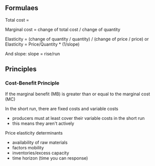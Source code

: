 ## Formulaes
Total cost = 

Marginal cost = change of total cost / change of quantity

Elasticity = (change of quantity / quantity) / (change of price / price)
or 
Elasticity = Price/Quantity * (1/slope)

And slope: slope = rise/run

## Principles
### Cost-Benefit Principle
If the marginal benefit (MB) is greater than or equal to the marginal cost (MC) 

In the short run, there are fixed costs and variable costs
- producers must at least cover their variable costs in the short run
- this means they aren't actively 

Price elasticity determinants
- availability of raw materials
- factors mobility
- inventories/excess capacity
- time horizon (time you can response)
